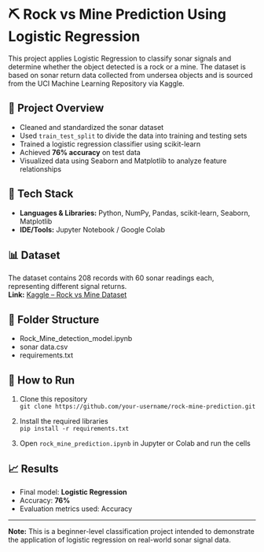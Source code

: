 # ⛏️ Rock vs Mine Prediction Using Logistic Regression

This project applies Logistic Regression to classify sonar signals and determine whether the object detected is a rock or a mine. The dataset is based on sonar return data collected from undersea objects and is sourced from the UCI Machine Learning Repository via Kaggle.

## 📌 Project Overview

- Cleaned and standardized the sonar dataset
- Used `train_test_split` to divide the data into training and testing sets
- Trained a logistic regression classifier using scikit-learn
- Achieved **76% accuracy** on test data
- Visualized data using Seaborn and Matplotlib to analyze feature relationships

## 🔧 Tech Stack

- **Languages & Libraries:** Python, NumPy, Pandas, scikit-learn, Seaborn, Matplotlib
- **IDE/Tools:** Jupyter Notebook / Google Colab

## 📊 Dataset

The dataset contains 208 records with 60 sonar readings each, representing different signal returns.  
**Link:** [Kaggle – Rock vs Mine Dataset](https://www.kaggle.com/datasets/uciml/sonar-all-data)

## 📁 Folder Structure
- Rock_Mine_detection_model.ipynb
- sonar data.csv
- requirements.txt


## 🚀 How to Run

1. Clone this repository  
   `git clone https://github.com/your-username/rock-mine-prediction.git`

2. Install the required libraries  
   `pip install -r requirements.txt`

3. Open `rock_mine_prediction.ipynb` in Jupyter or Colab and run the cells

## 📈 Results

- Final model: **Logistic Regression**
- Accuracy: **76%**
- Evaluation metrics used: Accuracy 

---

**Note:** This is a beginner-level classification project intended to demonstrate the application of logistic regression on real-world sonar signal data.

